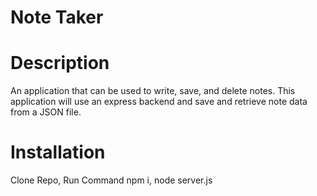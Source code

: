 #                                                                                  Note Taker
# Description
An application that can be used to write, save, and delete notes. This application will use an express backend and save and retrieve note data from a JSON file.
# Installation
Clone Repo, Run Command npm i, node server.js

